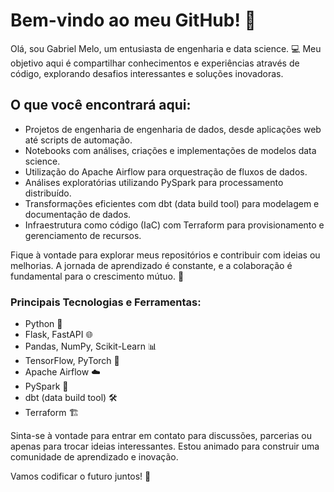 # Bem-vindo ao meu GitHub! 👋

Olá, sou Gabriel Melo, um entusiasta de engenharia e data science. 💻 Meu objetivo aqui é compartilhar conhecimentos e experiências através de código, explorando desafios interessantes e soluções inovadoras.

## O que você encontrará aqui:

- Projetos de engenharia de engenharia de dados, desde aplicações web até scripts de automação.
- Notebooks com análises, criações e implementações de modelos data science.
- Utilização do Apache Airflow para orquestração de fluxos de dados.
- Análises exploratórias utilizando PySpark para processamento distribuído.
- Transformações eficientes com dbt (data build tool) para modelagem e documentação de dados.
- Infraestrutura como código (IaC) com Terraform para provisionamento e gerenciamento de recursos.

Fique à vontade para explorar meus repositórios e contribuir com ideias ou melhorias. A jornada de aprendizado é constante, e a colaboração é fundamental para o crescimento mútuo. 🚀

### Principais Tecnologias e Ferramentas:

- Python 🐍
- Flask, FastAPI 🌐
- Pandas, NumPy, Scikit-Learn 📊
- TensorFlow, PyTorch 🚀
- Apache Airflow ☁️
- PySpark 🚀
- dbt (data build tool) 🛠️
- Terraform 🏗️

Sinta-se à vontade para entrar em contato para discussões, parcerias ou apenas para trocar ideias interessantes. Estou animado para construir uma comunidade de aprendizado e inovação.

Vamos codificar o futuro juntos! 🌟
